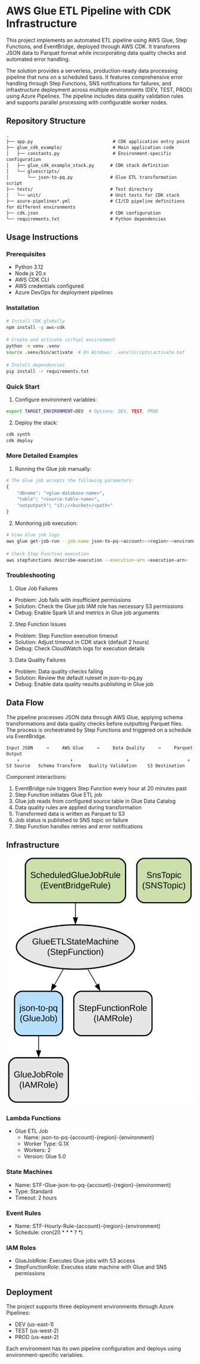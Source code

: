 # AWS Glue ETL Pipeline with CDK Infrastructure

This project implements an automated ETL pipeline using AWS Glue, Step Functions, and EventBridge, deployed through AWS CDK. It transforms JSON data to Parquet format while incorporating data quality checks and automated error handling.

The solution provides a serverless, production-ready data processing pipeline that runs on a scheduled basis. It features comprehensive error handling through Step Functions, SNS notifications for failures, and infrastructure deployment across multiple environments (DEV, TEST, PROD) using Azure Pipelines. The pipeline includes data quality validation rules and supports parallel processing with configurable worker nodes.

## Repository Structure
```
.
├── app.py                              # CDK application entry point
├── glue_cdk_example/                   # Main application code
│   ├── constants.py                    # Environment-specific configuration
│   ├── glue_cdk_example_stack.py      # CDK stack definition
│   └── gluescripts/
│       └── json-to-pq.py              # Glue ETL transformation script
├── tests/                             # Test directory
│   └── unit/                          # Unit tests for CDK stack
├── azure-pipelines*.yml               # CI/CD pipeline definitions for different environments
├── cdk.json                           # CDK configuration
└── requirements.txt                   # Python dependencies
```

## Usage Instructions
### Prerequisites
- Python 3.12
- Node.js 20.x
- AWS CDK CLI
- AWS credentials configured
- Azure DevOps for deployment pipelines

### Installation
```bash
# Install CDK globally
npm install -g aws-cdk

# Create and activate virtual environment
python -m venv .venv
source .venv/bin/activate  # On Windows: .venv\Scripts\activate.bat

# Install dependencies
pip install -r requirements.txt
```

### Quick Start
1. Configure environment variables:
```bash
export TARGET_ENVIRONMENT=DEV  # Options: DEV, TEST, PROD
```

2. Deploy the stack:
```bash
cdk synth
cdk deploy
```

### More Detailed Examples
1. Running the Glue job manually:
```python
# The Glue job accepts the following parameters:
{
    "dbname": "<glue-database-name>",
    "table": "<source-table-name>",
    "outputpath": "s3://<bucket>/<path>"
}
```

2. Monitoring job execution:
```bash
# View Glue job logs
aws glue get-job-run --job-name json-to-pq-<account>-<region>-<environment> --run-id <run-id>

# Check Step Function execution
aws stepfunctions describe-execution --execution-arn <execution-arn>
```

### Troubleshooting
1. Glue Job Failures
- Problem: Job fails with insufficient permissions
- Solution: Check the Glue job IAM role has necessary S3 permissions
- Debug: Enable Spark UI and metrics in Glue job arguments

2. Step Function Issues
- Problem: Step Function execution timeout
- Solution: Adjust timeout in CDK stack (default 2 hours)
- Debug: Check CloudWatch logs for execution details

3. Data Quality Failures
- Problem: Data quality checks failing
- Solution: Review the default ruleset in json-to-pq.py
- Debug: Enable data quality results publishing in Glue job

## Data Flow
The pipeline processes JSON data through AWS Glue, applying schema transformations and data quality checks before outputting Parquet files. The process is orchestrated by Step Functions and triggered on a schedule via EventBridge.

```ascii
Input JSON     →     AWS Glue     →     Data Quality     →     Parquet Output
    ↓                   ↓                    ↓                      ↓
S3 Source   Schema Transform   Quality Validation    S3 Destination
```

Component interactions:
1. EventBridge rule triggers Step Function every hour at 20 minutes past
2. Step Function initiates Glue ETL job
3. Glue job reads from configured source table in Glue Data Catalog
4. Data quality rules are applied during transformation
5. Transformed data is written as Parquet to S3
6. Job status is published to SNS topic on failure
7. Step Function handles retries and error notifications

## Infrastructure

![Infrastructure diagram](./docs/infra.svg)
### Lambda Functions
- Glue ETL Job
  - Name: json-to-pq-{account}-{region}-{environment}
  - Worker Type: G.1X
  - Workers: 2
  - Version: Glue 5.0

### State Machines
- Name: STF-Glue-json-to-pq-{account}-{region}-{environment}
- Type: Standard
- Timeout: 2 hours

### Event Rules
- Name: STF-Hourly-Rule-{account}-{region}-{environment}
- Schedule: cron(20 * * * ? *)

### IAM Roles
- GlueJobRole: Executes Glue jobs with S3 access
- StepFunctionRole: Executes state machine with Glue and SNS permissions

## Deployment
The project supports three deployment environments through Azure Pipelines:
- DEV (us-east-1)
- TEST (us-west-2)
- PROD (us-east-2)

Each environment has its own pipeline configuration and deploys using environment-specific variables.